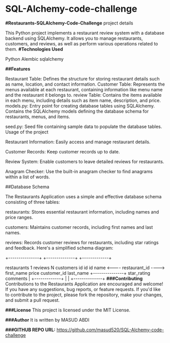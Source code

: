 # SQL-Alchemy-code-challenge
**#Restaurants-SQLAlchemy-Code-Challenge**
project details

This Python project implements a restaurant review system with a database backend using SQLAlchemy. It allows you to manage restaurants, customers, and reviews, as well as perform various operations related to them.
**#Technologies Used**

Python Alembic sqlalchemy

**##Features**

Restaurant Table: Defines the structure for storing restaurant details such as name, location, and contact information.
Customer Table: Represents the menus available at each restaurant, containing information like menu name and the restaurant it belongs to.
review Table: Contains the items available in each menu, including details such as item name, description, and price.
models.py: Entry point for creating database tables using SQLAlchemy. Contains the SQLAlchemy models defining the database schema for restaurants, menus, and items.

seed.py: Seed file containing sample data to populate the database tables. Usage of the project

Restaurant Information: Easily access and manage restaurant details.

Customer Records: Keep customer records up to date.

Review System: Enable customers to leave detailed reviews for restaurants.

Anagram Checker: Use the built-in anagram checker to find anagrams within a list of words.

##Database Schema

The Restaurants Application uses a simple and effective database schema consisting of three tables:

restaurants: Stores essential restaurant information, including names and price ranges.

customers: Maintains customer records, including first names and last names.

reviews: Records customer reviews for restaurants, including star ratings and feedback.
Here's a simplified schema diagram:

+---------------+ +--------------+ +-------------+

restaurants	1	reviews	N	customers
id		id		id
name	<----	restaurant_id	---->	first_name
price		customer_id		last_name
+---------------+	star_rating			
                        comments  |        +-------------+
                    | |
                    +--------------+
**###Contributing**
Contributions to the Restaurants Application are encouraged and welcome! If you have any suggestions, bug reports, or feature requests. If you'd like to contribute to the project, please fork the repository, make your changes, and submit a pull request.

**###License**
This project is licensed under the MIT License.

**###Author**
It is written by MASUD ABDI

**###GITHUB REPO URL:** https://github.com/masud520/SQL-Alchemy-code-challenge 

